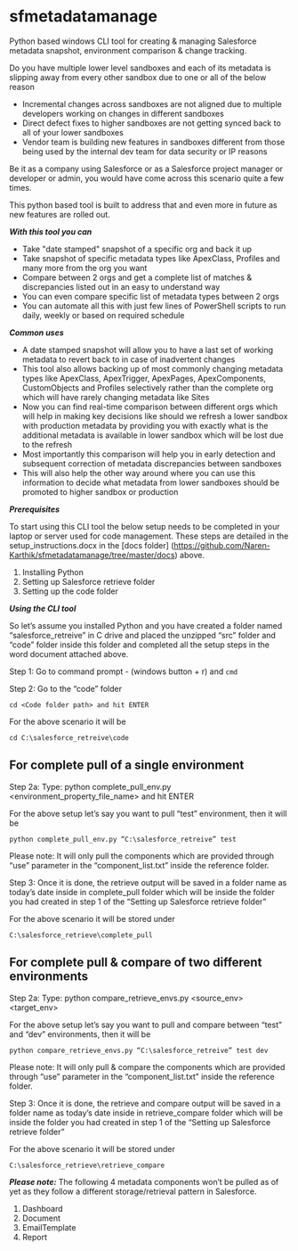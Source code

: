 # sfmetadatamanage
Python based windows CLI tool for creating &amp; managing Salesforce metadata snapshot, environment comparison &amp; change tracking.

Do you have multiple lower level sandboxes and each of its metadata is slipping away from every other sandbox due to one or all of the below reason
- Incremental changes across sandboxes are not aligned due to multiple developers working on changes in different sandboxes
- Direct defect fixes to higher sandboxes are not getting synced back to all of your lower sandboxes
- Vendor team is building new features in sandboxes different from those being used by the internal dev team for data security or IP reasons

Be it as a company using Salesforce or as a Salesforce project manager or developer or admin, you would have come across this scenario quite a few times.

This python based tool is built to address that and even more in future as new features are rolled out.

***With this tool you can***

- Take "date stamped" snapshot of a specific org and back it up 
- Take snapshot of specific metadata types like ApexClass, Profiles and many more from the org you want
- Compare between 2 orgs and get a complete list of matches & discrepancies listed out in an easy to understand way
- You can even compare specific list of metadata types between 2 orgs
- You can automate all this with just few lines of PowerShell scripts to run daily, weekly or based on required schedule

***Common uses***
- A date stamped snapshot will allow you to have a last set of working metadata to revert back to in case of inadvertent changes
- This tool also allows backing up of most commonly changing metadata types like ApexClass, ApexTrigger, ApexPages, ApexComponents, CustomObjects and Profiles selectively rather than the complete org which will have rarely changing metadata like Sites
- Now you can find real-time comparison between different orgs which will help in making key decisions like should we refresh a lower sandbox with production metadata by providing you with exactly what is the additional metadata is available in lower sandbox which will be lost due to the refresh
- Most importantly this comparison will help you in early detection and subsequent correction of metadata discrepancies between sandboxes
- This will also help the other way around where you can use this information to decide what metadata from lower sandboxes should be promoted to higher sandbox or production

***Prerequisites***

To start using this CLI tool the below setup needs to be completed in your laptop or server used for code management. These steps are detailed in the setup_instructions.docx in the [docs folder] (https://github.com/Naren-Karthik/sfmetadatamanage/tree/master/docs) above.
1. Installing Python
2. Setting up Salesforce retrieve folder
3. Setting up the code folder

***Using the CLI tool***

So let’s assume you installed Python and you have created a folder named “salesforce_retreive” in C drive and placed the unzipped “src” folder and “code” folder inside this folder and completed all the setup steps in the word document attached above.

Step 1: Go to command prompt - (windows button + r) and `cmd`

Step 2: Go to the “code” folder 

`cd <Code folder path> and hit ENTER`

For the above scenario it will be 

`cd C:\salesforce_retreive\code`

## For complete pull of a single environment
Step 2a: Type: python complete_pull_env.py <desired folder path> <environment_property_file_name> and hit ENTER

For the above setup let’s say you want to pull “test” environment, then it will be 

`python complete_pull_env.py “C:\salesforce_retreive” test`

Please note: It will only pull the components which are provided through “use” parameter in the “component_list.txt” inside the reference folder.

Step 3: Once it is done, the retrieve output will be saved in a folder name as today’s date inside in complete_pull folder which will be inside the folder you had created in step 1 of the “Setting up Salesforce retrieve folder”

For the above scenario it will be stored under

`C:\salesforce_retrieve\complete_pull`

## For complete pull & compare of two different environments
Step 2a: Type: python compare_retrieve_envs.py <desired folder path> <source_env> <target_env>

For the above setup let’s say you want to pull and compare between “test” and “dev” environments, then it will be 

`python compare_retrieve_envs.py “C:\salesforce_retreive” test dev`

Please note: It will only pull & compare the components which are provided through “use” parameter in the “component_list.txt” inside the reference folder.

Step 3: Once it is done, the retrieve and compare output will be saved in a folder name as today’s date inside in retrieve_compare folder which will be inside the folder you had created in step 1 of the “Setting up Salesforce retrieve folder”

For the above scenario it will be stored under

`C:\salesforce_retrieve\retrieve_compare`

***Please note:***
The following 4 metadata components won’t be pulled as of yet as they follow a different storage/retrieval pattern in Salesforce.
1.	Dashboard
2.	Document
3.	EmailTemplate
4.	Report
